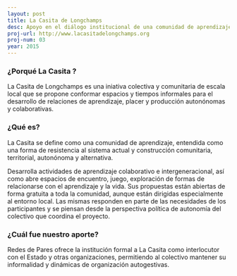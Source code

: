 ```yaml
---
layout: post
title: La Casita de Longchamps
desc: Apoyo en el diálogo institucional de una comunidad de aprendizaje informal y autogestiva.
proj-url: http://www.lacasitadelongchamps.org
proj-num: 03
year: 2015
---
```




### ¿Porqué La Casita ?

La Casita de Longchamps es una iniativa colectiva y comunitaria de escala local que se propone conformar espacios y tiempos informales para el desarrollo de relaciones de aprendizaje, placer y producción autonónomas y colaborativas.

### ¿Qué es?

La Casita se define como una comunidad de aprendizaje, entendida como una forma de resistencia al sistema actual y construcción comunitaria, territorial, autonónoma y alternativa. 

Desarrolla actividades de aprendizaje colaborativo e intergeneracional, así como abre espacios de encuentro, juego, exploración de formas de relacionarse con el aprendizaje y la vida. Sus propuestas están abiertas de forma gratuita a toda la comunidad, aunque están dirigidas especialmente al entorno local. Las mismas responden en parte de las necesidades de los participantes y se piensan desde la perspectiva política de autonomía del colectivo que coordina el proyecto.

### ¿Cuál fue nuestro aporte?
Redes de Pares ofrece la institución formal a La Casita como interlocutor con el Estado y otras organizaciones, permitiendo al colectivo mantener su informalidad y dinámicas de organización autogestivas. 
